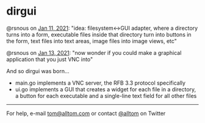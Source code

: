 # dirgui

@rsnous on [Jan 11, 2021](https://twitter.com/rsnous/status/1348883726642544640): "idea: filesystem<->GUI adapter, where a directory turns into a form, executable files inside that directory turn into buttons in the form, text files into text areas, image files into image views, etc"

@rsnous on [Jan 13, 2021](https://twitter.com/rsnous/status/1349426809088065536): "now wonder if you could make a graphical application that you just VNC into"

And so dirgui was born…

* main.go implements a VNC server, the RFB 3.3 protocol specifically
* ui.go implements a GUI that creates a widget for each file in a directory, a button for each executable and a single-line text field for all other files

---

For help, e-mail tom@alltom.com or contact [@alltom](https://twitter.com/alltom) on Twitter
